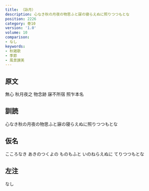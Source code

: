 ```yaml
---
title: （詠月）
description: 心なき秋の月夜の物思ふと寐の寝らえぬに照りつつもとな
position: 2226
category: 巻10
version: '1.0'
volume: 10
comparison:
- なし
keywords:
- 秋雑歌
- 季節
- 風景讃美
---
```


## 原文

無心 秋月夜之 物念跡 寐不所宿 照乍本名

## 訓読

心なき秋の月夜の物思ふと寐の寝らえぬに照りつつもとな

## 仮名

こころなき あきのつくよの ものもふと いのねらえぬに てりつつもとな

## 左注

なし
